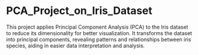 # PCA_Project_on_Iris_Dataset
This project applies Principal Component Analysis (PCA) to the Iris dataset to reduce its dimensionality for better visualization. It transforms the dataset into principal components, revealing patterns and relationships between iris species, aiding in easier data interpretation and analysis.
